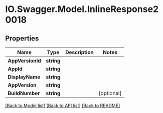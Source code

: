 # IO.Swagger.Model.InlineResponse20018
## Properties

Name | Type | Description | Notes
------------ | ------------- | ------------- | -------------
**AppVersionId** | **string** |  | 
**AppId** | **string** |  | 
**DisplayName** | **string** |  | 
**AppVersion** | **string** |  | 
**BuildNumber** | **string** |  | [optional] 

[[Back to Model list]](../README.md#documentation-for-models) [[Back to API list]](../README.md#documentation-for-api-endpoints) [[Back to README]](../README.md)

